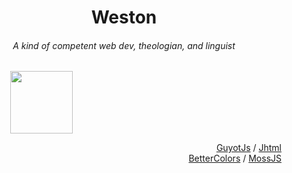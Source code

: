 <h1 align="center">Weston</h1>
<h6 align="center">A kind of competent web dev, theologian, and linguist</h6>
<p align="left">
  &emsp;&emsp;&emsp;&emsp;&emsp;<img align="center" src="https://classicmc-studios.github.io/guyot/duck.png" width="100" height="100"/>
</p>

<p align="right">
  <a href="#dsus">GuyotJs</a> / <a href="#dsus">Jhtml</a><br/>
  <a href="#dsus">BetterColors</a> / <a href="#dsus">MossJS</a>
</p>
